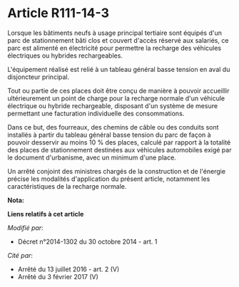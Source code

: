 # Article R111-14-3

Lorsque les bâtiments neufs à usage principal tertiaire sont équipés d'un parc de stationnement bâti clos et couvert d'accès
réservé aux salariés, ce parc est alimenté en électricité pour permettre la recharge des véhicules électriques ou hybrides
rechargeables.

L'équipement réalisé est relié à un tableau général basse tension en aval du disjoncteur principal.

Tout ou partie de ces places doit être conçu de manière à pouvoir accueillir ultérieurement un point de charge pour la
recharge normale d'un véhicule électrique ou hybride rechargeable, disposant d'un système de mesure permettant une
facturation individuelle des consommations.

Dans ce but, des fourreaux, des chemins de câble ou des conduits sont installés à partir du tableau général basse tension du
parc de façon à pouvoir desservir au moins 10 % des places, calculé par rapport à la totalité des places de stationnement
destinées aux véhicules automobiles exigé par le document d'urbanisme, avec un minimum d'une place.

Un arrêté conjoint des ministres chargés de la construction et de l'énergie précise les modalités d'application du présent
article, notamment les caractéristiques de la recharge normale.

**Nota:**



**Liens relatifs à cet article**

_Modifié par_:

  - Décret n°2014-1302 du 30 octobre 2014 - art. 1

_Cité par_:

  - Arrêté du 13 juillet 2016 - art. 2 (V)
  - Arrêté du 3 février 2017 (V)
